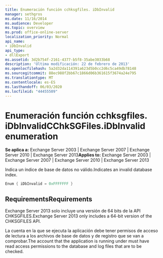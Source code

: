 ```yaml
---
title: Enumeración función cchksgfiles. iDbInvalid
manager: sethgros
ms.date: 11/16/2014
ms.audience: Developer
ms.topic: overview
ms.prod: office-online-server
localization_priority: Normal
api_name:
- iDbInvalid
api_type:
- dllExport
ms.assetid: 3d2b754f-2161-4377-b5f8-35abe3033b68
description: 'Última modificación: 22 de febrero de 2013'
ms.openlocfilehash: 5a2d32da114391a623d5b0cc2d6c5ca49db78148
ms.sourcegitcommit: 88ec988f2bb67c1866d06b361615f3674a24e795
ms.translationtype: MT
ms.contentlocale: es-ES
ms.lasthandoff: 06/03/2020
ms.locfileid: "44455509"
---
```

# <a name="cchksgfilesidbinvalid-enumeration"></a><span data-ttu-id="756d5-103">Enumeración función cchksgfiles. iDbInvalid</span><span class="sxs-lookup"><span data-stu-id="756d5-103">CChkSGFiles.iDbInvalid enumeration</span></span>

<span data-ttu-id="756d5-104">**Se aplica a:** Exchange Server 2003 | Exchange Server 2007 | Exchange Server 2010 | Exchange Server 2013</span><span class="sxs-lookup"><span data-stu-id="756d5-104">**Applies to:** Exchange Server 2003 | Exchange Server 2007 | Exchange Server 2010 | Exchange Server 2013</span></span>
  
<span data-ttu-id="756d5-105">Indica un índice de base de datos no válido.</span><span class="sxs-lookup"><span data-stu-id="756d5-105">Indicates an invalid database index.</span></span>
  
```cs
Enum { iDbInvalid = 0xFFFFFFF }

```

## <a name="requirements"></a><span data-ttu-id="756d5-106">Requirements</span><span class="sxs-lookup"><span data-stu-id="756d5-106">Requirements</span></span>

<span data-ttu-id="756d5-107">Exchange Server 2013 solo incluye una versión de 64 bits de la API CHKSGFILES.</span><span class="sxs-lookup"><span data-stu-id="756d5-107">Exchange Server 2013 only includes a 64-bit version of the CHKSGFILES API.</span></span>
  
<span data-ttu-id="756d5-108">La cuenta en la que se ejecuta la aplicación debe tener permisos de acceso de lectura a los archivos de base de datos y de registro que se van a comprobar.</span><span class="sxs-lookup"><span data-stu-id="756d5-108">The account that the application is running under must have read access permissions to the database and log files that are to be checked.</span></span>
  

